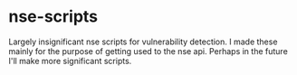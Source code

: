 # nse-scripts
Largely insignificant nse scripts for vulnerability detection. I made these mainly for the purpose of getting used to the nse api. Perhaps in the future I'll make more significant scripts.
